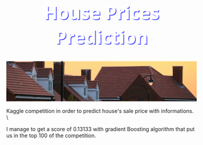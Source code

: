 
 <h1 style="font-family: 'Segoe UI', Tahoma, Geneva, Verdana, sans-serif; font-size: 48px; color: white;text-align : center; text-shadow: 2px 2px #4b4cff;">
 House Prices Prediction
  </h1>


![House](header.png)

Kaggle competition in order to predict house's sale price with informations. \

I manage to get a score of 0.13133 with gradient Boosting algorithm that put us in the top 100 of the competition.



